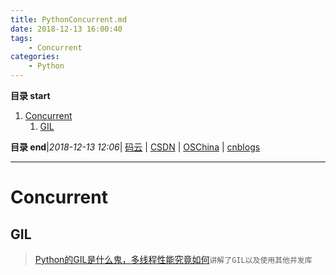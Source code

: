 ```yaml
---
title: PythonConcurrent.md
date: 2018-12-13 16:00:40
tags: 
    - Concurrent
categories: 
    - Python
---
```


**目录 start**
 
1. [Concurrent](#concurrent)
    1. [GIL](#gil)

**目录 end**|_2018-12-13 12:06_| [码云](https://gitee.com/gin9) | [CSDN](http://blog.csdn.net/kcp606) | [OSChina](https://my.oschina.net/kcp1104) | [cnblogs](http://www.cnblogs.com/kuangcp)
****************************************
# Concurrent

## GIL 
> [Python的GIL是什么鬼，多线程性能究竟如何](http://cenalulu.github.io/python/gil-in-python/)`讲解了GIL以及使用其他并发库`


